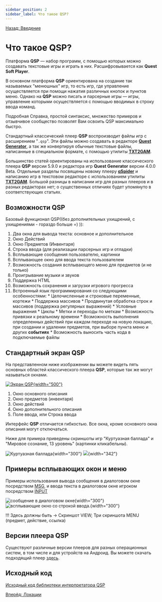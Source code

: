```yaml
---
sidebar_position: 2
sidebar_label: Что такое QSP?
---
```

[Назад: Введение](start)

# Что такое QSP?

Платформа **QSP** — набор программ, с помощью которых можно создавать текстовые игры и играть в них. Расшифровывается как **Quest Soft Player**.

В основном платформа **QSP** ориентирована на создание так называемых "менюшных" игр, то есть игр, где управление осуществляется при помощи нажатия различных кнопок и пунктов меню. Однако на **QSP** можно писать и парсерные игры — игры, управление которыми осуществляется с помощью вводимых в строку ввода команд.

Подробная Справка, простой синтаксис, множество примеров и отзывчивое сообщество позволят Вам освоить QSP максимально быстро.

Стандартный классический плеер **QSP** воспроизводит файлы игр с расширением "`.qsp`". Эти файлы можно создавать в редакторе **[Quest Generator](utilits/qgen)**, а так же конвертируя обычные текстовые файлы, написанные в специальном формате, с помощью утилиты **[TXT2GAM](utilits/txt2gam)**.

Большинство статей ориентированы на использование классического плеера **QSP** версии 5.9.0 и редактора игр **Quest Generator** версии 4.0.0 Beta. Отдельные разделы посвящены новому плееру **[qSpider](players/qspider/index)** и написанию игр в текстовом редакторе с использованием утилиты **[TXT2GAM](utilits/txt2gam)**. Большой разницы в написании игр для разных плееров и в разных редакторах нет; о существенных отличиях будет упомянуто в соответствующих статьях.

## Возможности QSP

Базовый функционал QSP((без дополнительных ухищрений, с ухищрениями - гораздо больше =) )):

1.   Два окна для вывода текста: основное и дополнительное
2.   Окно Действий
3.   Окно Предметов (Инвентаря)
4.   Строка ввода (для реализации парсерных игр и отладки)
5.   Всплывающие сообщения пользователю, картинки
6.   Всплывающее окно для ввода текста пользователем
7.   Возможность создания всплывающего меню для предметов (и не только)
8.   Проигрывание музыки и звуков
9.   Поддержка HTML
10.  Возможность сохранения и загрузки игрового прогресса
11.  Встроенный язык программирования со следующими особенностями:
    *  Целочисленные и строковые переменные, кортежи
    *  Поддержка массивов
    *  Продвинутая обработка строк и массивов (поддержка регулярных выражений)
    *  Условные выражения
    *  Циклы
    *  Метки и переходы по меткам
    *  Возможность привязки к реальному времени
    *  Возможность выполнения определенных действий при каждом переходе на новую локацию, при создании и удалении предметов, при выборе пункта меню и других **событиях**
    *  Возможность выносить часть кода в подключаемые файлы

## Стандартный экран QSP

На представленном ниже изображении вы можете видеть пять основных областей классического плеера **QSP**, которые так же могут называться окнами.

[![Экран QSP](imgs/qspblank2.jpg){width="500"}](http://wiki.qsp.su/_media/help:qspblank.jpg)

1.  Окно основного описания
2.  Окно предметов (инвентаря)
3.  Окно действий
4.  Окно дополнительного описания
5.  Поле ввода, или Строка ввода

Интерфейс **QSP** отличается гибкостью. Все окна, кроме основного окна описания могут отключаться.

Ниже для примера приведены скриншоты игр "Куртуазная баллада" и "Мировое сознание, 13 уровень" (картинки кликабельны).

![Куртуазная баллада](imgs/ballad.jpg){width="300"} ![](imgs/level13.jpg){width="342"}

## Примеры всплывающих окон и меню

Примеры использования вывода сообщения в диалоговом окне посредством [MSG](text_print/msgbox), и ввода текста в диалоговом окне игроком посредством [INPUT](advanced/inputs)

![сообщение в диалоговом окне](imgs/window_msg.png){width="300"} ![всплывающие окно со строкой ввода.](imgs/input_window.png){width="300"}

!!! Здесь должны быть → Скриншот VIEW; Три скриншота MENU (предмет, действие, ссылка)

## Версии плеера QSP

Существуют различные версии плееров для разных операционных систем, в том числе и для устройств на Андроид. Вы можете скачать подходящий плеер [здесь](https://qsp.org/index.php?option=com_content&view=article&id=64&Itemid=56).

## Исходный код

[Исходный код библиотеки интерпретатора QSP](http://github.com/QSPFoundation/qsp)

[Вперёд: Локации](locations)